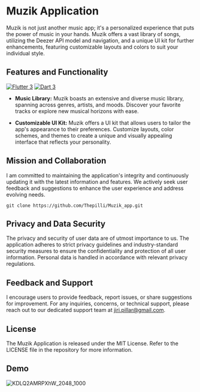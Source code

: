 # Muzik Application

Muzik is not just another music app; it's a personalized experience that puts the power of music in your hands. Muzik offers a vast library of songs, utilizing the Deezer API model and navigation, and a unique UI kit for further enhancements, featuring customizable layouts and colors to suit your individual style.

## Features and Functionality

[![Flutter 3](https://img.shields.io/badge/Flutter-3.10-02569b.svg?style=flat-square&logo=flutter&logoColor=13b9fd)](https://flutter.dev/)
[![Dart 3](https://img.shields.io/badge/Dart-3.0-0175c2.svg?style=flat-square&logo=dart&logoColor=13b9fd)](https://dart.dev/)

- **Music Library:**
  Muzik boasts an extensive and diverse music library, spanning across genres, artists, and moods. Discover your favorite tracks or explore new musical horizons with ease.

- **Customizable UI Kit:**
  Muzik offers a UI kit that allows users to tailor the app's appearance to their preferences. Customize layouts, color schemes, and themes to create a unique and visually appealing interface that reflects your personality.

## Mission and Collaboration

I am committed to maintaining the application's integrity and continuously updating it with the latest information and features. We actively seek user feedback and suggestions to enhance the user experience and address evolving needs.

```
git clone https://github.com/Thepilli/Muzik_app.git
```

## Privacy and Data Security

The privacy and security of user data are of utmost importance to us. The application adheres to strict privacy guidelines and industry-standard security measures to ensure the confidentiality and protection of all user information. Personal data is handled in accordance with relevant privacy regulations.

## Feedback and Support

I encourage users to provide feedback, report issues, or share suggestions for improvement. For any inquiries, concerns, or technical support, please reach out to our dedicated support team at jiri.pillar@gmail.com.

## License

The Muzik Application is released under the MIT License. Refer to the LICENSE file in the repository for more information.

## Demo
![KDLQ2AMRPXhW_2048_1000](https://github.com/Thepilli/muzik_app/assets/104307512/ec34176c-85b3-46d8-abbc-d018287d7963)
